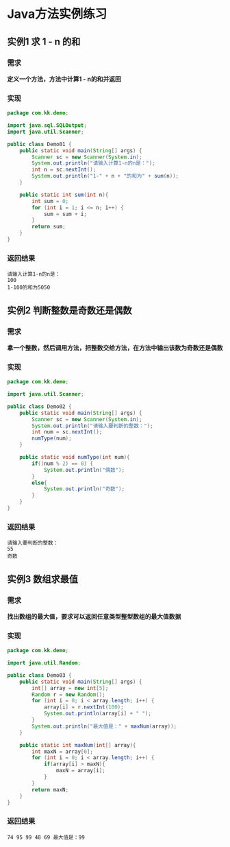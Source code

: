 # Java方法实例练习

## 实例1 求 1 - n 的和

### 需求

**定义一个方法，方法中计算1 - n的和并返回**

### 实现

```java
package com.kk.demo;

import java.sql.SQLOutput;
import java.util.Scanner;

public class Demo01 {
    public static void main(String[] args) {
        Scanner sc = new Scanner(System.in);
        System.out.println("请输入计算1-n的n是：");
        int n = sc.nextInt();
        System.out.println("1-" + n + "的和为" + sum(n));
    }

    public static int sum(int n){
        int sum = 0;
        for (int i = 1; i <= n; i++) {
            sum = sum + i;
        }
        return sum;
    }
}

```

### 返回结果

```jav
请输入计算1-n的n是：
100
1-100的和为5050
```



## 实例2 判断整数是奇数还是偶数

### 需求

**拿一个整数，然后调用方法，把整数交给方法，在方法中输出该数为奇数还是偶数**

### 实现

```java
package com.kk.demo;

import java.util.Scanner;

public class Demo02 {
    public static void main(String[] args) {
        Scanner sc = new Scanner(System.in);
        System.out.println("请输入要判断的整数：");
        int num = sc.nextInt();
        numType(num);
    }

    public static void numType(int num){
        if((num % 2) == 0) {
            System.out.println("偶数");
        }
        else{
            System.out.println("奇数");
        }
    }
}

```

### 返回结果

```jav
请输入要判断的整数：
55
奇数
```

## 实例3 数组求最值

### 需求

**找出数组的最大值，要求可以返回任意类型整型数组的最大值数据**

### 实现

```java
package com.kk.demo;

import java.util.Random;

public class Demo03 {
    public static void main(String[] args) {
        int[] array = new int[5];
        Random r = new Random();
        for (int i = 0; i < array.length; i++) {
            array[i] = r.nextInt(100);
            System.out.println(array[i] + " ");
        }
        System.out.println("最大值是：" + maxNum(array));
    }

    public static int maxNum(int[] array){
        int maxN = array[0];
        for (int i = 0; i < array.length; i++) {
            if(array[i] > maxN){
                maxN = array[i];
            }
        }
        return maxN;
    }
}

```

### 返回结果

```jav
74 95 99 48 69 最大值是：99
```



